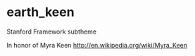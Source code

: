 earth_keen
==========

Stanford Framework subtheme

In honor of Myra Keen
http://en.wikipedia.org/wiki/Myra_Keen
